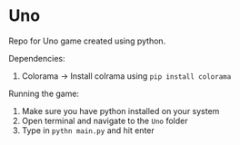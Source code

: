 # Uno
Repo for Uno game created using python.

Dependencies: 
1. Colorama -> Install colrama using `pip install colorama`

Running the game: 
1. Make sure you have python installed on your system
2. Open terminal and navigate to the `Uno` folder
3. Type in `pythn main.py` and hit enter


